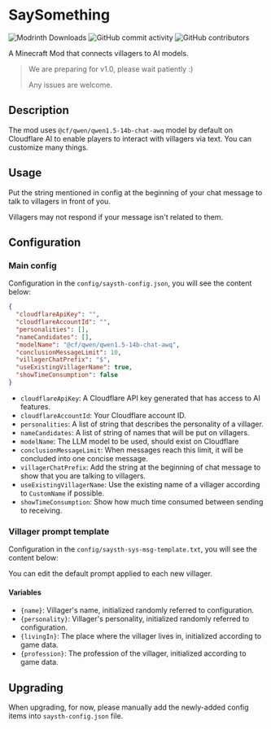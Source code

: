 # SaySomething

![Modrinth Downloads](https://img.shields.io/modrinth/dt/say-something)
![GitHub commit activity](https://img.shields.io/github/commit-activity/m/ranzeplay/saysth)
![GitHub contributors](https://img.shields.io/github/contributors/ranzeplay/saysth)

A Minecraft Mod that connects villagers to AI models.

> We are preparing for v1.0, please wait patiently :)
> 
> Any issues are welcome.

## Description

The mod uses `@cf/qwen/qwen1.5-14b-chat-awq` model by default on Cloudflare AI
to enable players to interact with villagers via text.
You can customize many things.

## Usage

Put the string mentioned in config at the beginning of your chat message
to talk to villagers in front of you.

Villagers may not respond if your message isn't related to them.

## Configuration

### Main config

Configuration in the `config/saysth-config.json`, you will see the content below:

```json
{
  "cloudflareApiKey": "",
  "cloudflareAccountId": "",
  "personalities": [],
  "nameCandidates": [],
  "modelName": "@cf/qwen/qwen1.5-14b-chat-awq",
  "conclusionMessageLimit": 10,
  "villagerChatPrefix": "$",
  "useExistingVillagerName": true,
  "showTimeConsumption": false
}
```

- `cloudflareApiKey`: A Cloudflare API key generated that has access to AI features.
- `cloudflareAccountId`: Your Cloudflare account ID.
- `personalities`: A list of string that describes the personality of a villager.
- `nameCandidates`: A list of string of names that will be put on villagers.
- `modelName`: The LLM model to be used, should exist on Cloudflare
- `conclusionMessageLimit`: When messages reach this limit, it will be concluded into one concise message.
- `villagerChatPrefix`: Add the string at the beginning of chat message to show that you are talking to villagers.
- `useExistingVillagerName`: Use the existing name of a villager according to `CustomName` if possible.
- `showTimeConsumption`: Show how much time consumed between sending to receiving.

### Villager prompt template

Configuration in the `config/saysth-sys-msg-template.txt`, you will see the content below:

You can edit the default prompt applied to each new villager.

#### Variables

- `{name}`: Villager's name, initialized randomly referred to configuration.
- `{personality}`: Villager's personality, initialized randomly referred to configuration.
- `{livingIn}`: The place where the villager lives in, initialized according to game data.
- `{profession}`: The profession of the villager, initialized according to game data.

## Upgrading

When upgrading, for now, please manually add the newly-added config items into `saysth-config.json` file.
